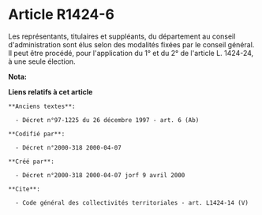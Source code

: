 # Article R1424-6

Les représentants, titulaires et suppléants, du département au conseil d'administration sont élus selon des modalités fixées
par le conseil général. Il peut être procédé, pour l'application du 1° et du 2° de l'article L. 1424-24, à une seule
élection.

**Nota:**



**Liens relatifs à cet article**

	**Anciens textes**:

	  - Décret n°97-1225 du 26 décembre 1997 - art. 6 (Ab)

	**Codifié par**:

	  - Décret n°2000-318 2000-04-07

	**Créé par**:

	  - Décret n°2000-318 2000-04-07 jorf 9 avril 2000

	**Cite**:

	  - Code général des collectivités territoriales - art. L1424-14 (V)
